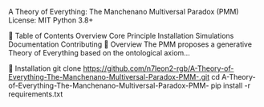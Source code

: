 A Theory of Everything: The Manchenano Multiversal Paradox (PMM)
License: MIT
Python 3.8+

📖 Table of Contents
Overview
Core Principle
Installation
Simulations
Documentation
Contributing
🌌 Overview
The PMM proposes a generative Theory of Everything based on the ontological axiom…

🔧 Installation
git clone https://github.com/n7leon2-rgb/A-Theory-of-Everything-The-Manchenano-Multiversal-Paradox-PMM-.git
cd A-Theory-of-Everything-The-Manchenano-Multiversal-Paradox-PMM-
pip install -r requirements.txt
